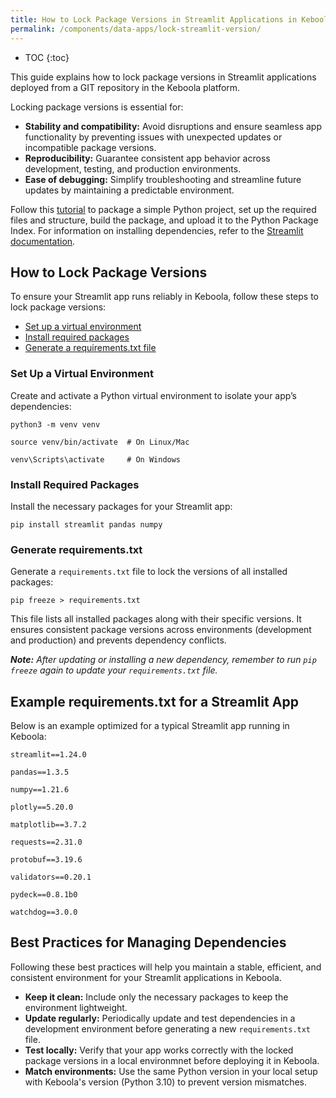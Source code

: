 ```yaml
---
title: How to Lock Package Versions in Streamlit Applications in Keboola (Deploying from Git Repository)
permalink: /components/data-apps/lock-streamlit-version/
---
```


* TOC
{:toc}

This guide explains how to lock package versions in Streamlit applications deployed from a GIT repository in the Keboola platform. 

Locking package versions is essential for:   

- **Stability and compatibility:** Avoid disruptions and ensure seamless app functionality by preventing issues with unexpected updates or incompatible package versions.
- **Reproducibility:** Guarantee consistent app behavior across development, testing, and production environments. 
- **Ease of debugging:** Simplify troubleshooting and streamline future updates by maintaining a predictable environment.

Follow this [tutorial](https://packaging.python.org/en/latest/tutorials/packaging-projects/) to package a simple Python project, set up the required files and structure, 
build the package, and upload it to the Python Package Index. For information on installing dependencies, refer to the [Streamlit documentation](https://docs.streamlit.io/knowledge-base/dependencies).
  
## How to Lock Package Versions
To ensure your Streamlit app runs reliably in Keboola, follow these steps to lock package versions:

- [Set up a virtual environment](#set-up-a-virtual-environment)
- [Install required packages](#install-required-packages)
- [Generate a requirements.txt file](#generate-requirementstxt)
  
### Set Up a Virtual Environment
Create and activate a Python virtual environment to isolate your app’s dependencies:

`python3 -m venv venv`

`source venv/bin/activate  # On Linux/Mac`

`venv\Scripts\activate     # On Windows`

### Install Required Packages
Install the necessary packages for your Streamlit app:

`pip install streamlit pandas numpy`

### Generate requirements.txt
Generate a `requirements.txt` file to lock the versions of all installed packages:

`pip freeze > requirements.txt`

This file lists all installed packages along with their specific versions. It ensures consistent package versions across environments (development and production) and prevents dependency conflicts.

***Note:** After updating or installing a new dependency, remember to run `pip freeze` again to update your `requirements.txt` file.*

## Example requirements.txt for a Streamlit App
Below is an example optimized for a typical Streamlit app running in Keboola:

`streamlit==1.24.0`

`pandas==1.3.5`

`numpy==1.21.6`

`plotly==5.20.0`

`matplotlib==3.7.2`

`requests==2.31.0`

`protobuf==3.19.6`

`validators==0.20.1`

`pydeck==0.8.1b0`

`watchdog==3.0.0`

## Best Practices for Managing Dependencies
Following these best practices will help you maintain a stable, efficient, and consistent environment for your Streamlit applications in Keboola.

- **Keep it clean:** Include only the necessary packages to keep the environment lightweight.
- **Update regularly:** Periodically update and test dependencies in a development environment before generating a new `requirements.txt` file.
- **Test locally:** Verify that your app works correctly with the locked package versions in a local environmnet before deploying it in Keboola.
- **Match environments:** Use the same Python version in your local setup with Keboola's version (Python 3.10) to prevent version mismatches.
